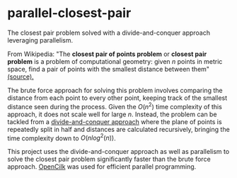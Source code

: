 # parallel-closest-pair
The closest pair problem solved with a divide-and-conquer approach leveraging parallelism.

From Wikipedia: "The **closest pair of points problem** or **closest pair problem** is a problem of computational geometry: given $n$ points in metric space, find a pair of points with the smallest distance between them" [(source).](https://en.wikipedia.org/wiki/Closest_pair_of_points_problem)

The brute force approach for solving this problem involves comparing the distance from each point to every other point, keeping track of the smallest distance seen during the process. Given the $O(n^2)$ time complexity of this approach, it does not scale well for large $n$. Instead, the problem can be tackled from a [divide-and-conquer approach](https://www.geeksforgeeks.org/closest-pair-of-points-using-divide-and-conquer-algorithm) where the plane of points is repeatedly split in half and distances are calculated recursively, bringing the time complexity down to $O(nlog^2(n))$.

This project uses the divide-and-conquer approach as well as parallelism to solve the closest pair problem significantly faster than the brute force approach. [OpenCilk](https://www.opencilk.org/) was used for efficient parallel programming.
